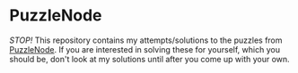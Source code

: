 # PuzzleNode

*STOP!* This repository contains my attempts/solutions to the puzzles from [PuzzleNode](http://puzzlenode.com/). If you are interested in solving these for yourself, which you should be, don't look at my solutions until after you come up with your own.

